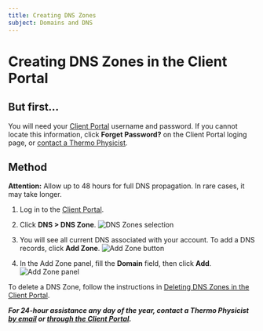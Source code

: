```yaml
---
title: Creating DNS Zones
subject: Domains and DNS
---
```


# Creating DNS Zones in the Client Portal

## But first...
You will need your [Client Portal](https://core.thermo.io/login/) username and password. If you cannot locate this information, click **Forget Password?** on the Client Portal loging page, or [contact a Thermo Physicist](mailto:physicists@thermo.io).

## Method

**Attention:** Allow up to 48 hours for full DNS propagation. In rare cases, it may take longer.

1. Log in to the [Client Portal](https://core.thermo.io/login/).
2. Click **DNS > DNS Zone**.
   ![DNS Zones selection](https://raw.githubusercontent.com/thermoio/docs/master/images/creating-dns-zones/2017-11-14_15-17-48.png)
   
3. You will see all current DNS associated with your account. To add a DNS records, click **Add Zone**.
   ![Add Zone button](https://raw.githubusercontent.com/thermoio/docs/master/images/creating-dns-zones/2017-11-14_15-55-15.png)

4. In the Add Zone panel, fill the **Domain** field, then click **Add**.
   ![Add Zone panel](https://raw.githubusercontent.com/thermoio/docs/master/images/creating-dns-zones/2017-11-14_15-56-44.png)

To delete a DNS Zone, follow the instructions in [Deleting DNS Zones in the Client Portal](https://www.thermo.io/how-to/client-portal/deleting-dns-zones).

**_For 24-hour assistance any day of the year, contact a Thermo Physicist [by email](mailto:physicists@thermo.io) or [through the Client Portal](https://core.thermo.io/login/)._**
